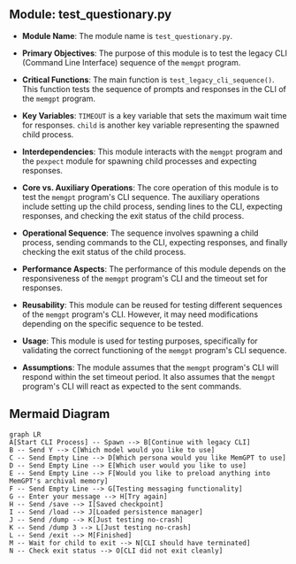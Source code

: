 ## Module: test_questionary.py
- **Module Name**: The module name is `test_questionary.py`.

- **Primary Objectives**: The purpose of this module is to test the legacy CLI (Command Line Interface) sequence of the `memgpt` program.

- **Critical Functions**: The main function is `test_legacy_cli_sequence()`. This function tests the sequence of prompts and responses in the CLI of the `memgpt` program.

- **Key Variables**: `TIMEOUT` is a key variable that sets the maximum wait time for responses. `child` is another key variable representing the spawned child process.

- **Interdependencies**: This module interacts with the `memgpt` program and the `pexpect` module for spawning child processes and expecting responses.

- **Core vs. Auxiliary Operations**: The core operation of this module is to test the `memgpt` program's CLI sequence. The auxiliary operations include setting up the child process, sending lines to the CLI, expecting responses, and checking the exit status of the child process.

- **Operational Sequence**: The sequence involves spawning a child process, sending commands to the CLI, expecting responses, and finally checking the exit status of the child process.

- **Performance Aspects**: The performance of this module depends on the responsiveness of the `memgpt` program's CLI and the timeout set for responses.

- **Reusability**: This module can be reused for testing different sequences of the `memgpt` program's CLI. However, it may need modifications depending on the specific sequence to be tested.

- **Usage**: This module is used for testing purposes, specifically for validating the correct functioning of the `memgpt` program's CLI sequence.

- **Assumptions**: The module assumes that the `memgpt` program's CLI will respond within the set timeout period. It also assumes that the `memgpt` program's CLI will react as expected to the sent commands.
## Mermaid Diagram
```mermaid
graph LR
A[Start CLI Process] -- Spawn --> B[Continue with legacy CLI]
B -- Send Y --> C[Which model would you like to use]
C -- Send Empty Line --> D[Which persona would you like MemGPT to use]
D -- Send Empty Line --> E[Which user would you like to use]
E -- Send Empty Line --> F[Would you like to preload anything into MemGPT's archival memory]
F -- Send Empty Line --> G[Testing messaging functionality]
G -- Enter your message --> H[Try again]
H -- Send /save --> I[Saved checkpoint]
I -- Send /load --> J[Loaded persistence manager]
J -- Send /dump --> K[Just testing no-crash]
K -- Send /dump 3 --> L[Just testing no-crash]
L -- Send /exit --> M[Finished]
M -- Wait for child to exit --> N[CLI should have terminated]
N -- Check exit status --> O[CLI did not exit cleanly]
```
